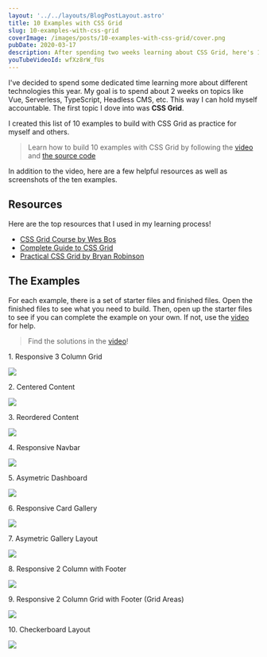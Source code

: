 ```yaml
---
layout: '../../layouts/BlogPostLayout.astro'
title: 10 Examples with CSS Grid
slug: 10-examples-with-css-grid
coverImage: /images/posts/10-examples-with-css-grid/cover.png
pubDate: 2020-03-17
description: After spending two weeks learning about CSS Grid, here's 10 examples to demonstrate what I learned.
youTubeVideoId: wfXz8rW_fUs
---
```


I've decided to spend some dedicated time learning more about different technologies this year. My goal is to spend about 2 weeks on topics like Vue, Serverless, TypeScript, Headless CMS, etc. This way I can hold myself accountable. The first topic I dove into was **CSS Grid**.

I created this list of 10 examples to build with CSS Grid as practice for myself and others.

> Learn how to build 10 examples with CSS Grid by following the [video](https://youtu.be/wfXz8rW_fUs) and [the source code](https://github.com/jamesqquick/Getting-Started-with-CSS-Grid-by-Example)

In addition to the video, here are a few helpful resources as well as screenshots of the ten examples.

## Resources

Here are the top resources that I used in my learning process!

- [CSS Grid Course by Wes Bos](https://cssgrid.io/friend/QUICK)
- [Complete Guide to CSS Grid](https://css-tricks.com/snippets/css/complete-guide-grid/)
- [Practical CSS Grid by Bryan Robinson](https://www.udemy.com/course/practical-css-grid/)

## The Examples

For each example, there is a set of starter files and finished files. Open the finished files to see what you need to build. Then, open up the starter files to see if you can complete the example on your own. If not, use the [video](https://youtu.be/wfXz8rW_fUs) for help.

> Find the solutions in the [video](https://youtu.be/wfXz8rW_fUs)!

1\. Responsive 3 Column Grid

![](/images/10-examples-with-css-grid/1.png)

2\. Centered Content

![](/images/10-examples-with-css-grid/2.png)

3\. Reordered Content

![](/images/10-examples-with-css-grid/3.png)

4\. Responsive Navbar

![](/images/10-examples-with-css-grid/4.png)

5\. Asymetric Dashboard

![](/images/10-examples-with-css-grid/5.png)

6\. Responsive Card Gallery

![](/images/10-examples-with-css-grid/6.png)

7\. Asymetric Gallery Layout

![](/images/10-examples-with-css-grid/7.png)

8\. Responsive 2 Column with Footer

![](/images/10-examples-with-css-grid/8.png)

9\. Responsive 2 Column Grid with Footer (Grid Areas)

![](/images/10-examples-with-css-grid/9.png)

10\. Checkerboard Layout

![](/images/10-examples-with-css-grid/10.png)
